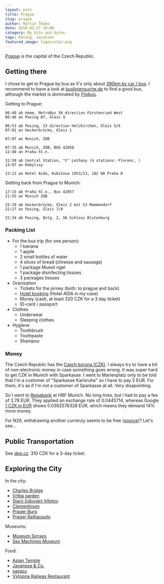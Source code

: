 ```yaml
---
layout: post
title: Prague
slug: prague
author: Martin Thoma
date: 2018-03-27 20:00
category: My bits and bytes
tags: Rating, vacation
featured_image: logos/star.png
---
```

[Prague](https://en.wikipedia.org/wiki/Prague) is the capital of the Czech
Republic.


## Getting there

I chose to get to Prague by bus as it's only about [390km by car / bus](https://goo.gl/maps/Mz45UZMtAxr).
I recommend to have a look at [busliniensuche.de](https://www.busliniensuche.de)
to find a good bus, although the market is dominated by [Flixbus](https://en.wikipedia.org/wiki/Flixbus).

Getting to Prague:

```
06:40 ab Home, MetroBus 56 direction Fürstenried West
06:46 an Pasing Bf, Gleis 9

06:53 ab Pasing, S3 direction Holzkirchen, Gleis 5/6
07:01 an Hackerbrücke, Gleis 1

07:07 an Munich, ZOB

07:35 ab Munich, ZOB, BUS 42050
12:40 an Praha hl.n.

12:59 ab Central Station, "C" Letňany (4 stations: Florenc, )
13:07 an Kobylisy

13:12 an Hotel Aida, Kubišova 1953/23, 182 00 Praha 8
```

Getting back from Prague to Munich:

```
17:15 ab Praha hl.n., Bus 42057
21:55 an Munich ZOB

22:19 ab Hackerbrücke, Gleis 2 mit S3 Mammendorf
22:27 an Pasing, Gleis 7/8

22:34 ab Pasing, Bstg. 2, 56 Schloss Blutenburg
```


### Packing List

* For the bus trip (for one person):
    * 1 banana
    * 1 apple
    * 2 small bottles of water
    * 4 slices of bread (chreese and sausage)
    * 1 package Muesli rigel
    * 1 package disinfecting tissues
    * 3 packages tissues
* Oranization
    * Tickets for the jorney (both: to prague and back)
    * [Hotel booking](https://www.booking.com/) (Hotel AIDA in my case)
    * Money (cash, at least 320&nbsp;CZK for a 3 day ticket)
    * ID-card / passport
* Clothes
    * Underwear
    * Sleeping clothes
* Hygiene
    * Toothbrush
    * Toothpaste
    * Shampoo


### Money

The Czech Republic has the [Czech koruna (CZK)](https://en.wikipedia.org/wiki/Czech_koruna).
I always try to have a bit of non-electronic money in case something goes wrong.
It was super hard to get CZK in Munich with Sparkasse. I went to Marienplatz
only to be told that I'm a customer of "Sparkasse Karlsruhe" so I have to pay
5&nbsp;EUR. For them, it's as if I'm not a customer of Sparkasse at all. Very
disapointing.

So I went to [Reisebank](https://de.wikipedia.org/wiki/Reisebank) at HBF Munich.
No long lines, but I had to pay a fee of 3.78&nbsp;EUR. They applied an exchange
rate of 0.0445714, whereas Google [1 CZK in EUR](https://www.google.de/search?q=1+CZK+in+EUR&oq=1+CZK+in+EUR)
shows 0.0392576328&nbsp;EUR, which means they demand 14% more money.

For N26, withdrawing another currenzy seems to be free ([source](https://docs.n26.com/legal/bank-account/de/n26-016-preisliste-de.pdf))? Let's see...


## Public Transportation

See [dpp.cz](http://www.dpp.cz/en/fares-in-prague/). 310&nbsp;CZK for a 3-day
ticket.


## Exploring the City

In the city:

* [Charles Bridge](https://en.wikipedia.org/wiki/Charles_Bridge)
* [Vrtba garden](https://goo.gl/maps/d6zTMuBEzYu)
* [Starý židovský hřbitov](https://goo.gl/maps/Hp159h7cxQP2)
* [Clementinum](https://goo.gl/maps/BuNzyih33Sw)
* [Prager Burg](https://goo.gl/maps/YbDd64d1V7U2)
* [Prager Rathausuhr](https://goo.gl/maps/PnNbSkNZt592)

Museums:

* [Museum Senses](https://goo.gl/maps/9QRx9uKH2ww)
* [Sex Machines Museum](https://goo.gl/maps/xKFzjBKorVk)

Food:

* [Asian Temple](https://www.asiantemple.cz)
* [Javanese & Co.](https://goo.gl/maps/ciEydpuPcXp)
* [sasazu](https://goo.gl/maps/Ny5jEzScrYq)
* [Výtopna Railway Restaurant](https://goo.gl/maps/7dfUqpMgP3U2)
